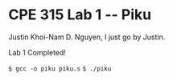 # CPE 315 Lab 1 -- Piku

Justin Khoi-Nam D. Nguyen, I just go by Justin.

Lab 1 Completed!

`$ gcc -o piku piku.s`
`$ ./piku`

